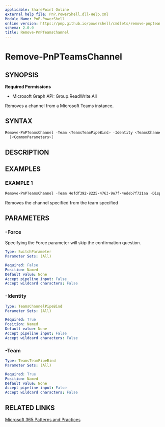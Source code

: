 ```yaml
---
applicable: SharePoint Online
external help file: PnP.PowerShell.dll-Help.xml
Module Name: PnP.PowerShell
online version: https://pnp.github.io/powershell/cmdlets/remove-pnpteamschannel
schema: 2.0.0
title: Remove-PnPTeamsChannel
---
```


# Remove-PnPTeamsChannel

## SYNOPSIS

**Required Permissions**

  * Microsoft Graph API: Group.ReadWrite.All

Removes a channel from a Microsoft Teams instance.

## SYNTAX

```powershell
Remove-PnPTeamsChannel -Team <TeamsTeamPipeBind> -Identity <TeamsChannelPipeBind> [-Force]
  [<CommonParameters>]
```

## DESCRIPTION

## EXAMPLES

### EXAMPLE 1
```powershell
Remove-PnPTeamsChannel -Team 4efdf392-8225-4763-9e7f-4edeb7f721aa -DisplayName "My Channel"
```

Removes the channel specified from the team specified

## PARAMETERS

### -Force
Specifying the Force parameter will skip the confirmation question.

```yaml
Type: SwitchParameter
Parameter Sets: (All)

Required: False
Position: Named
Default value: None
Accept pipeline input: False
Accept wildcard characters: False
```

### -Identity

```yaml
Type: TeamsChannelPipeBind
Parameter Sets: (All)

Required: True
Position: Named
Default value: None
Accept pipeline input: False
Accept wildcard characters: False
```

### -Team

```yaml
Type: TeamsTeamPipeBind
Parameter Sets: (All)

Required: True
Position: Named
Default value: None
Accept pipeline input: False
Accept wildcard characters: False
```

## RELATED LINKS

[Microsoft 365 Patterns and Practices](https://aka.ms/m365pnp)